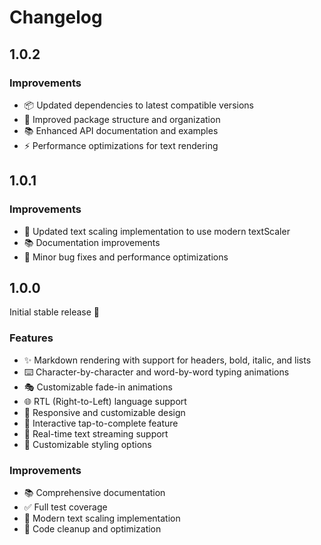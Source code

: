 # Changelog

## 1.0.2

### Improvements
- 📦 Updated dependencies to latest compatible versions
- 🔧 Improved package structure and organization
- 📚 Enhanced API documentation and examples
- ⚡️ Performance optimizations for text rendering

## 1.0.1

### Improvements
- 🔄 Updated text scaling implementation to use modern textScaler
- 📚 Documentation improvements
- 🐛 Minor bug fixes and performance optimizations

## 1.0.0

Initial stable release 🎉

### Features
- ✨ Markdown rendering with support for headers, bold, italic, and lists
- ⌨️ Character-by-character and word-by-word typing animations
- 🎭 Customizable fade-in animations
- 🌐 RTL (Right-to-Left) language support
- 📱 Responsive and customizable design
- 🎯 Interactive tap-to-complete feature
- 🔄 Real-time text streaming support
- 🎨 Customizable styling options

### Improvements
- 📚 Comprehensive documentation
- ✅ Full test coverage
- 🔧 Modern text scaling implementation
- 🧹 Code cleanup and optimization
